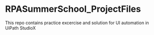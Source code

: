 # RPASummerSchool_ProjectFiles

This repo contains practice excercise and solution for UI automation in UiPath StudioX
